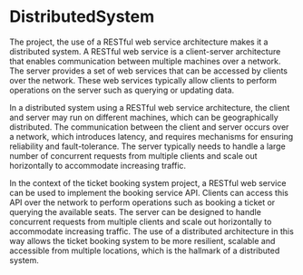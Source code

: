 # DistributedSystem
The project, the use of a RESTful web service architecture makes it a distributed system. A RESTful web service is a client-server architecture that enables communication between multiple machines over a network. The server provides a set of web services that can be accessed by clients over the network. These web services typically allow clients to perform operations on the server such as querying or updating data.

In a distributed system using a RESTful web service architecture, the client and server may run on different machines, which can be geographically distributed. The communication between the client and server occurs over a network, which introduces latency, and requires mechanisms for ensuring reliability and fault-tolerance. The server typically needs to handle a large number of concurrent requests from multiple clients and scale out horizontally to accommodate increasing traffic.

In the context of the ticket booking system project, a RESTful web service can be used to implement the booking service API. Clients can access this API over the network to perform operations such as booking a ticket or querying the available seats. The server can be designed to handle concurrent requests from multiple clients and scale out horizontally to accommodate increasing traffic. The use of a distributed architecture in this way allows the ticket booking system to be more resilient, scalable and accessible from multiple locations, which is the hallmark of a distributed system.
